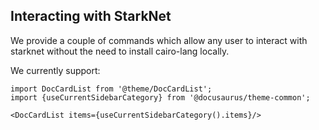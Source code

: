 ## Interacting with StarkNet

We provide a couple of commands which allow any user to interact with starknet without the need to install cairo-lang locally.


We currently support:
 
```mdx-code-block
import DocCardList from '@theme/DocCardList';
import {useCurrentSidebarCategory} from '@docusaurus/theme-common';

<DocCardList items={useCurrentSidebarCategory().items}/>
```